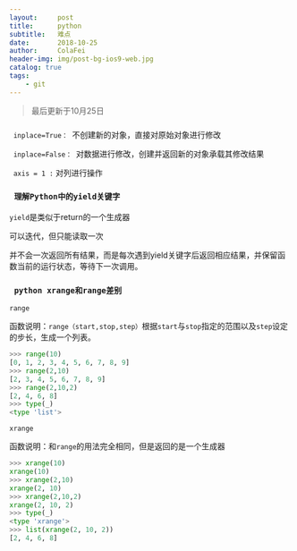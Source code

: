```yaml
---
layout:     post
title:      python
subtitle:   难点
date:       2018-10-25
author:     ColaFei
header-img: img/post-bg-ios9-web.jpg
catalog: true
tags:
    - git
---
```


>最后更新于10月25日

### 

```  inplace=True：  ```不创建新的对象，直接对原始对象进行修改

```  inplace=False：  ```对数据进行修改，创建并返回新的对象承载其修改结果

```  axis = 1 : ``` 对列进行操作

### ```  理解Python中的yield关键字  ```

``` yield ```是类似于return的一个生成器

可以迭代，但只能读取一次

并不会一次返回所有结果，而是每次遇到yield关键字后返回相应结果，并保留函数当前的运行状态，等待下一次调用。



### ```  python xrange和range差别  ```

``` range ```

函数说明：``` range（start,stop,step） ```根据``` start ```与``` stop ```指定的范围以及``` step ```设定的步长，生成一个列表。

```python
>>> range(10)
[0, 1, 2, 3, 4, 5, 6, 7, 8, 9]
>>> range(2,10)
[2, 3, 4, 5, 6, 7, 8, 9]
>>> range(2,10,2)
[2, 4, 6, 8]
>>> type(_)
<type 'list'>
```

``` xrange ```

函数说明：和``` range ```的用法完全相同，但是返回的是一个生成器

```python
>>> xrange(10)
xrange(10)
>>> xrange(2,10)
xrange(2, 10)
>>> xrange(2,10,2)
xrange(2, 10, 2)
>>> type(_)
<type 'xrange'>
>>> list(xrange(2, 10, 2))
[2, 4, 6, 8] 

```
